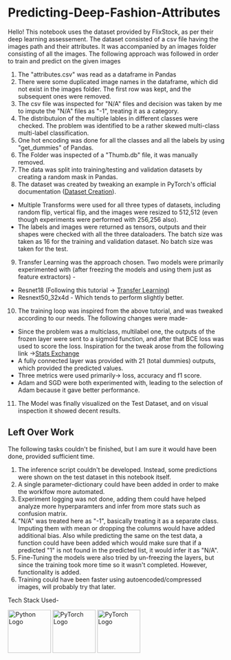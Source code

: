 # Predicting-Deep-Fashion-Attributes

Hello! 
This notebook uses the dataset provided by FlixStock, as per their deep learning assessement. The dataset consisted of a csv file having the images path and their attributes. It was accompanied by an images folder consisting of all the images.
The following approach was followed in order to train and predict on the given images


1.   The "attributes.csv" was read as a dataframe in Pandas
2.   There were some duplicated image names in the dataframe, which did not exist in the images folder. The first row was kept, and the subsequent ones were removed.
3.   The csv file was inspected for "N/A" files and decision was taken by me to impute the "N/A" files as "-1", treating it as a category.
4.   The distributuion of the multiple lables in different classes were checked. The problem was identified to be a rather skewed multi-class multi-label classification.
5.   One hot encoding was done for all the classes and all the labels by using "get_dummies" of Pandas.
6.   The Folder was inspected of a "Thumb.db" file, it was manually removed.
7.   The data was split into training/testing and validation datasets by creating a random mask in Pandas.
8.   The dataset was created by tweaking an example in PyTorch's official documentation ([Dataset Creation](https://pytorch.org/tutorials/beginner/basics/data_tutorial.html)). 
  *   Multiple Transforms were used for all three types of datasets, including random flip, vertical flip, and the images were resized to 512,512 (even though experiments were performed with 256,256 also).
  *   The labels and images were returned as tensors, outputs and their shapes were checked with all the three dataloaders. The batch size was taken as 16 for the training and validation dataset. No batch size was taken for the test. 
9.    Transfer Learning was the approach chosen. Two models were primarily experimented with (after freezing the models and using them just as feature extractors) - 
  *   Resnet18 (Following this tutorial -> [Transfer Learning](https://pytorch.org/tutorials/beginner/transfer_learning_tutorial.html#further-learning))
  *   Resnext50_32x4d - Which tends to perform slightly better.
10.   The training loop was inspired from the above tutorial, and was tweaked according to our needs. The following changes were made- 
  *   Since the problem was a multiclass, multilabel one, the outputs of the frozen layer were sent to a sigmoid function, and after that BCE loss was used to score the loss. Inspiration for the tweak arose from the following link ->[Stats Exchange](https://stats.stackexchange.com/questions/207794/what-loss-function-for-multi-class-multi-label-classification-tasks-in-neural-n)
  *   A fully connected layer was provided with 21 (total dummies) outputs, which provided the predicted values. 
  *   Three metrics were used primarily-> loss, accuracy and f1 score.
  *   Adam and SGD were both experimented with, leading to the selection of Adam because it gave better performance.    
11.   The Model was finally visualized on the Test Dataset, and on visual inspection it showed decent results.





## Left Over Work
The following tasks couldn't be finished, but I am sure it would have been done, provided sufficient time.

1.   The inference script couldn't be developed. Instead, some predictions were shown on the test dataset in this notebook itself. 
2.   A single parameter-dictionary could have been added in order to make the worklfow more automated.
3.   Experiment logging was not done, adding them could have helped analyze more hyperparamters and infer from more stats such as confusion matrix.
4.   "N/A" was treated here as "-1", basically treating it as a separate class. Imputing them with mean or dropping the columns would have added additional bias. Also while predicting the same on the test data, a function could have been added which would make sure that if a predicted "1" is not found in the predicted list, it would infer it as "N/A".
5.    Fine-Tuning the models were also tried by un-freezing the layers, but since the training took more time so it wasn't completed. However, functionality is added.
6.    Training could have been faster using autoencoded/compressed images, will probably try that later.


Tech Stack Used-   

<img src="https://cdn.worldvectorlogo.com/logos/python-5.svg" alt="Python Logo" width="100" height="100"/>  
<img src="https://upload.wikimedia.org/wikipedia/commons/0/04/PyTorch_logo_white.svg" alt="PyTorch Logo" width="100" height="100"/>   
<img src="https://raw.githubusercontent.com/pandas-dev/pandas/761bceb77d44aa63b71dda43ca46e8fd4b9d7422/web/pandas/static/img/pandas.svg" alt="PyTorch Logo" width="100" height="100"/>   



